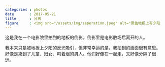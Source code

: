 ```yaml
---
categories : photos
date       : 2017-05-21
title      : 分离
figure     : <img src="/assets/img/seperation.jpeg" alt="黑色地板上有夕阳的反光和离开的三个人影。">
---
```

这是我在一个电影院里拍到的地板的倒影。倒影里是电影散场后离开的人。

我本来只是被地板上夕阳的反光吸引，但非常幸运的是，我拍到的画面很有意思。好像是凑到了儿童、妇女、叼着烟的男人。他们好像在一起走，又好像分隔了很远。